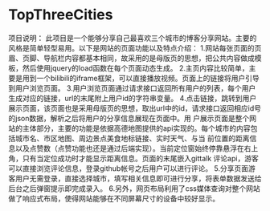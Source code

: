 # TopThreeCities
项目说明：
此项目是一个能够分享自己最喜欢三个城市的博客分享网站。主要的风格是简单轻型易用。以下是网站的页面功能以及特点介绍：
		1.网站每张页面的页眉、页脚、导航栏内容都基本相同，故采用的是母版页的思想，把公共内容做成模板，然后使用jquery的load函数在每个页面动态生成。
		2.主页内容比较简单，主要是用到一个bilibili的iframe框架，可以直接播放视频。页面上的链接将用户引导到用户浏览页面。
		3.用户浏览页面通过请求接口返回所有用户的列表，每个用户生成对应的链接，url的末尾附上用户id的字符串变量。
		4.点击链接，跳转到用户展示页面，该页面也是采用母版页的思想，取出url中的id，请求接口返回相应id号的json数据，解析之后将用户的分享信息展现在页面中。用			户展示页面是整个网站的主体部分，主要的功能是依据高德地图提供的api实现的。每个城市的内容包括城市名、市区地图、周边景点美食地标链接、实时天气、与当			前位置的距离信息以及点赞数（点赞功能也还是通过后端实现）。当前定位窗始终停靠悬浮在右上角，只有当定位成功时才能显示距离信息。页面的末尾嵌入gittalk			评论api，游客可以直接浏览评论信息，登录github帐号之后用户可以进行评论。
		5.分享页面游客用户无需登录，直接选择城市，填写相关信息即可进行分享，将表单数据发送给后台之后弹窗提示即完成录入。
		6.另外，网页布局利用了css媒体查询对整个网站做了响应式布局，使得网站能够在不同屏幕尺寸的设备中较好显示。


